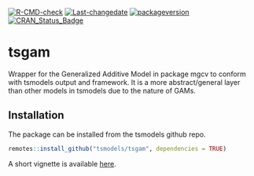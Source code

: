 
[![R-CMD-check](https://github.com/tsmodels/tsgam/workflows/R-CMD-check/badge.svg)](https://github.com/tsmodels/tsgam/actions)
[![Last-changedate](https://img.shields.io/badge/last%20change-2023--04--18-yellowgreen.svg)](/commits/master)
[![packageversion](https://img.shields.io/badge/Package%20version-0.3.0-orange.svg?style=flat-square)](commits/master)
[![CRAN_Status_Badge](https://www.r-pkg.org/badges/version/tsgam)](https://cran.r-project.org/package=tsgam)

# tsgam

Wrapper for the Generalized Additive Model in package mgcv to conform
with tsmodels output and framework. It is a more abstract/general layer
than other models in tsmodels due to the nature of GAMs.

## Installation

The package can be installed from the tsmodels github repo.

``` r
remotes::install_github("tsmodels/tsgam", dependencies = TRUE)
```

A short vignette is available
[here](https://www.nopredict.com/packages/tsgam.html).
